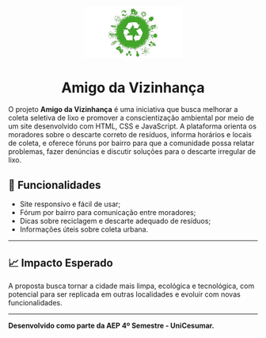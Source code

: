 <p align="center">
  <img src="/AEP/logo.png" alt="Logo do projeto" width="200"/>
</p>

<h1 align="center"> Amigo da Vizinhança </h1>

O projeto **Amigo da Vizinhança** é uma iniciativa que busca melhorar a coleta seletiva de lixo e promover a conscientização ambiental por meio de um site desenvolvido com HTML, CSS e JavaScript. A plataforma orienta os moradores sobre o descarte correto de resíduos, informa horários e locais de coleta, e oferece fóruns por bairro para que a comunidade possa relatar problemas, fazer denúncias e discutir soluções para o descarte irregular de lixo.

## 🚀 Funcionalidades

- Site responsivo e fácil de usar;
- Fórum por bairro para comunicação entre moradores;
- Dicas sobre reciclagem e descarte adequado de resíduos;
- Informações úteis sobre coleta urbana.

---

## 📈 Impacto Esperado

A proposta busca tornar a cidade mais limpa, ecológica e tecnológica, com potencial para ser replicada em outras localidades e evoluir com novas funcionalidades.

---
**Desenvolvido como parte da AEP 4º Semestre - UniCesumar.**

